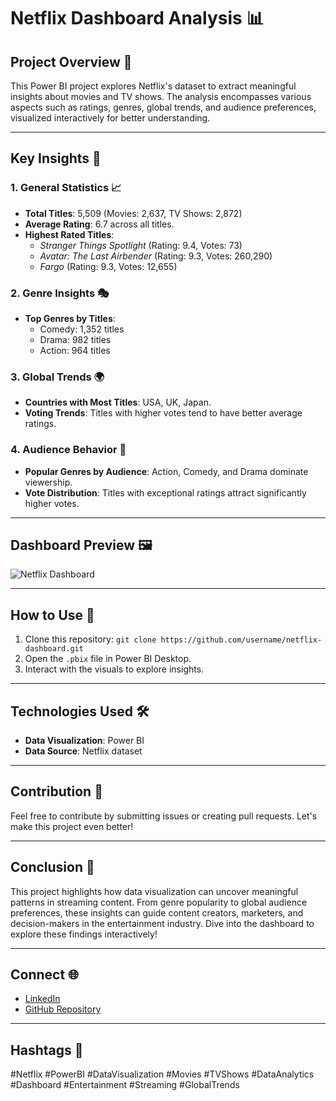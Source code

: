 # Netflix Dashboard Analysis 📊

## Project Overview 📝
This Power BI project explores Netflix's dataset to extract meaningful insights about movies and TV shows. The analysis encompasses various aspects such as ratings, genres, global trends, and audience preferences, visualized interactively for better understanding.

---

## Key Insights 🔑

### 1. General Statistics 📈
- **Total Titles**: 5,509 (Movies: 2,637, TV Shows: 2,872)
- **Average Rating**: 6.7 across all titles.
- **Highest Rated Titles**: 
  - *Stranger Things Spotlight* (Rating: 9.4, Votes: 73)
  - *Avatar: The Last Airbender* (Rating: 9.3, Votes: 260,290)
  - *Fargo* (Rating: 9.3, Votes: 12,655)

### 2. Genre Insights 🎭
- **Top Genres by Titles**:
  - Comedy: 1,352 titles
  - Drama: 982 titles
  - Action: 964 titles

### 3. Global Trends 🌍
- **Countries with Most Titles**: USA, UK, Japan.
- **Voting Trends**: Titles with higher votes tend to have better average ratings.

### 4. Audience Behavior 👥
- **Popular Genres by Audience**: Action, Comedy, and Drama dominate viewership.
- **Vote Distribution**: Titles with exceptional ratings attract significantly higher votes.

---

## Dashboard Preview 🖼️
![Netflix Dashboard](./Screenshot.png)

---

## How to Use 📌
1. Clone this repository: `git clone https://github.com/username/netflix-dashboard.git`
2. Open the `.pbix` file in Power BI Desktop.
3. Interact with the visuals to explore insights.

---

## Technologies Used 🛠️
- **Data Visualization**: Power BI
- **Data Source**: Netflix dataset

---

## Contribution 🤝
Feel free to contribute by submitting issues or creating pull requests. Let's make this project even better!

---

## Conclusion 🏁
This project highlights how data visualization can uncover meaningful patterns in streaming content. From genre popularity to global audience preferences, these insights can guide content creators, marketers, and decision-makers in the entertainment industry. Dive into the dashboard to explore these findings interactively!

---

## Connect 🌐
- [LinkedIn](https://linkedin.com/in/your-profile)
- [GitHub Repository](https://github.com/username/netflix-dashboard)

---

## Hashtags 🔖
#Netflix #PowerBI #DataVisualization #Movies #TVShows #DataAnalytics #Dashboard #Entertainment #Streaming #GlobalTrends
